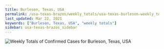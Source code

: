 ```yaml
---
title: Burleson, Texas, USA
permalink: /usa-texas-brazos/weekly_totals/usa-texas-burleson-weekly_totals.html
last_updated: Mar 22, 2021
keywords: ["Burleson, Texas, USA", "weekly totals"]
sidebar: usa-texas-brazos_sidebar
---
```


![Weekly Totals of Confirmed Cases for Burleson, Texas, USA](/covid_tracker/images/graphs/usa-texas-burleson-weekly_totals_graph.png)
